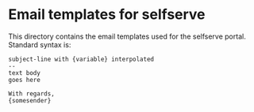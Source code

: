 # Email templates for selfserve

This directory contains the email templates used for the selfserve portal.
Standard syntax is:

~~~text
subject-line with {variable} interpolated
--
text body
goes here

With regards,
{somesender}
~~~
